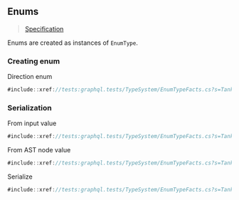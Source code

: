## Enums

> [Specification](https://facebook.github.io/graphql/June2018/#sec-Enums)

Enums are created as instances of `EnumType`.

### Creating enum

Direction enum

```csharp
#include::xref://tests:graphql.tests/TypeSystem/EnumTypeFacts.cs?s=Tanka.GraphQL.Tests.TypeSystem.EnumTypeFacts.Define_enum
```

### Serialization

From input value

```csharp
#include::xref://tests:graphql.tests/TypeSystem/EnumTypeFacts.cs?s=Tanka.GraphQL.Tests.TypeSystem.EnumTypeFacts.ParseValue
```

From AST node value

```csharp
#include::xref://tests:graphql.tests/TypeSystem/EnumTypeFacts.cs?s=Tanka.GraphQL.Tests.TypeSystem.EnumTypeFacts.ParseLiteral
```

Serialize

```csharp
#include::xref://tests:graphql.tests/TypeSystem/EnumTypeFacts.cs?s=Tanka.GraphQL.Tests.TypeSystem.EnumTypeFacts.Serialize
```
